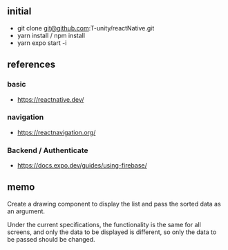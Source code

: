 ## initial

- git clone git@github.com:T-unity/reactNative.git
- yarn install / npm install
- yarn expo start -i 

## references

### basic

- https://reactnative.dev/

### navigation

- https://reactnavigation.org/

### Backend / Authenticate

- https://docs.expo.dev/guides/using-firebase/

## memo

Create a drawing component to display the list and pass the sorted data as an argument.

Under the current specifications, the functionality is the same for all screens, and only the data to be displayed is different, so only the data to be passed should be changed.
